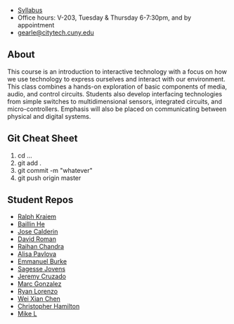 + [Syllabus](syllabus_2280_insouts.pdf)
+ Office hours: V-203, Tuesday & Thursday 6-7:30pm, and by appointment
+ gearle@citytech.cuny.edu

## About

This course is an introduction to interactive technology with a focus on how we use technology to express ourselves and interact with our environment. This class combines a hands-on exploration of basic components of media, audio, and control circuits. Students also develop interfacing technologies from simple switches to multidimensional sensors, integrated circuits, and micro-controllers. Emphasis will also be placed on communicating between physical and digital systems.

## Git Cheat Sheet

1. cd ...
2. git add .
3. git commit -m "whatever"
4. git push origin master

## Student Repos

+ [Ralph Kraiem](https://github.com/rkraiem100/rkraiem100)
+ [Baillin He](https://github.com/bhe2142/BaiLin-METC-2280)
+ [Jose Calderin](https://github.com/jcalderin1097/physical-computing-f17)
+ [David Roman](https://github.com/droman2597/physical-computing-f17)
+ [Raihan Chandra](https://github.com/raihanchandra/physical-computing-f17)
+ [Alisa Pavlova](https://github.com/alisapavlova/ins-and-outs)
+ [Emmanuel Burke](https://github.com/BurYE/Mtec2280)
+ [Sagesse Jovens](https://github.com/jsagesse27/Ins-outs-MTEC2280)
+ [Jeremy Cruzado](https://github.com/SetPlay/Physical-Computing-F2017)
+ [Marc Gonzalez](https://github.com/MGonzalez310/MTEC-2280-Ins-and-Outs)
+ [Ryan Lorenzo](https://github.com/rlorenzo94/mtech2280)
+ [Wei Xian Chen](https://github.com/undeadandy)
+ [Christopher Hamilton](https://github.com/hamiltonc92-ins-n-outs)
+ [Mike L](https://github.com/mikelec1227/ins-and-outs)